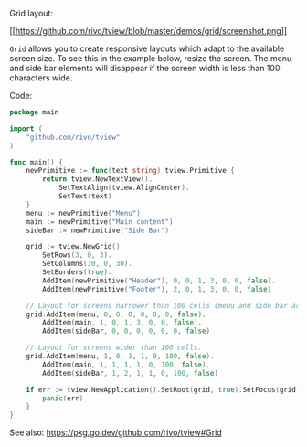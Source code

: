 Grid layout:

[[https://github.com/rivo/tview/blob/master/demos/grid/screenshot.png]]

`Grid` allows you to create responsive layouts which adapt to the available screen size. To see this in the example below, resize the screen. The menu and side bar elements will disappear if the screen width is less than 100 characters wide.

Code:

```go
package main

import (
	"github.com/rivo/tview"
)

func main() {
	newPrimitive := func(text string) tview.Primitive {
		return tview.NewTextView().
			SetTextAlign(tview.AlignCenter).
			SetText(text)
	}
	menu := newPrimitive("Menu")
	main := newPrimitive("Main content")
	sideBar := newPrimitive("Side Bar")

	grid := tview.NewGrid().
		SetRows(3, 0, 3).
		SetColumns(30, 0, 30).
		SetBorders(true).
		AddItem(newPrimitive("Header"), 0, 0, 1, 3, 0, 0, false).
		AddItem(newPrimitive("Footer"), 2, 0, 1, 3, 0, 0, false)

	// Layout for screens narrower than 100 cells (menu and side bar are hidden).
	grid.AddItem(menu, 0, 0, 0, 0, 0, 0, false).
		AddItem(main, 1, 0, 1, 3, 0, 0, false).
		AddItem(sideBar, 0, 0, 0, 0, 0, 0, false)

	// Layout for screens wider than 100 cells.
	grid.AddItem(menu, 1, 0, 1, 1, 0, 100, false).
		AddItem(main, 1, 1, 1, 1, 0, 100, false).
		AddItem(sideBar, 1, 2, 1, 1, 0, 100, false)

	if err := tview.NewApplication().SetRoot(grid, true).SetFocus(grid).Run(); err != nil {
		panic(err)
	}
}
```

See also: https://pkg.go.dev/github.com/rivo/tview#Grid